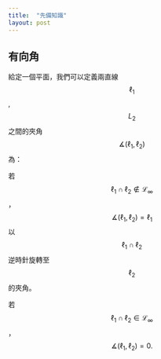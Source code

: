 ```yaml
---
title:  "先備知識"
layout: post
---
```


## 有向角

給定一個平面，我們可以定義兩直線$$\ell_1$$, $$L_2$$之間的夾角$$\measuredangle (\ell_1, \ell_2)$$為：

若$$\ell_1\cap \ell_2\notin \mathcal{L}_\infty$$，$$\measuredangle (\ell_1, \ell_2) = \ell_1$$以$$\ell_1\cap \ell_2$$逆時針旋轉至$$\ell_2$$的夾角。

若$$\ell_1\cap \ell_2\in \mathcal{L}_\infty$$，$$\measuredangle (\ell_1, \ell_2) = 0. $$
